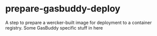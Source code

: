 prepare-gasbuddy-deploy
=======================
A step to prepare a wercker-built image for deployment to a container registry. Some GasBuddy specific stuff in here